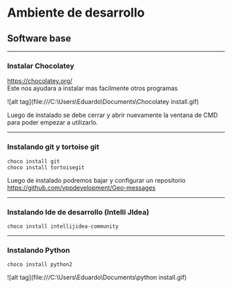 # Ambiente de desarrollo #

## Software base ##

-------------

### Instalar Chocolatey  ###
<https://chocolatey.org/>  
Este nos ayudara a instalar mas facilmente otros programas

![alt tag](file:///C:\Users\Eduardo\Documents\Chocolatey install.gif)

Luego de instalado se debe cerrar y abrir nuevamente la ventana de CMD para poder empezar a utilizarlo.

--------------

### Instalando git y tortoise git ###

```
choco install git
choco install tortoisegit
```

Luego de instalado podremos bajar y configurar un repositorio
<https://github.com/vppdevelopment/Geo-messages>



--------------

### Instalando Ide de desarrollo (Intelli JIdea) ###

`choco install intellijidea-community`

--------------

### Instalando Python ###

`choco install python2`

![alt tag](file:///C:\Users\Eduardo\Documents\python install.gif)
